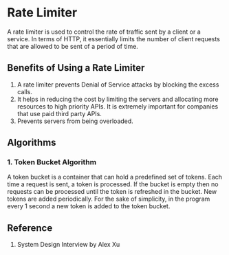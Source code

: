 # Rate Limiter

A rate limiter is used to control the rate of traffic sent by a client or a service. In terms of HTTP, it essentially limits the number of client requests that are allowed to be sent of a period of time.

## Benefits of Using a Rate Limiter

1. A rate limiter prevents Denial of Service attacks by blocking the excess calls.
2. It helps in reducing the cost by limiting the servers and allocating more resources to high priority APIs. It is extremely important for companies that use paid third party APIs.
3. Prevents servers from being overloaded.

## Algorithms

### 1. Token Bucket Algorithm

A token bucket is a container that can hold a predefined set of tokens. Each time a request is sent, a token is processed. If the bucket is empty then no requests can be processed until the token is refreshed in the bucket. New tokens are added periodically. For the sake of simplicity, in the program every 1 second a new token is added to the token bucket.

## Reference

1. System Design Interview by Alex Xu
